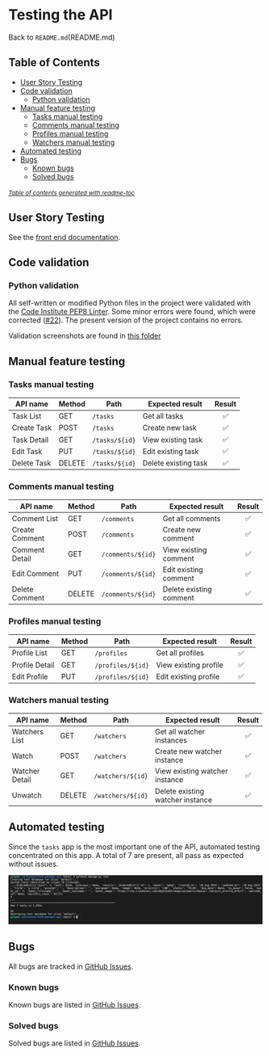 <!-- Disable warnings about inline HTML -->
<!-- markdownlint-disable MD033 -->
<!-- Disable warnings about hard tabs -->
<!-- markdownlint-disable MD010 -->
<!-- Disable warnings about fenced code blocks -->
<!-- markdownlint-disable MD040 -->
<!-- Disable warnings about list markers -->
<!-- markdownlint-disable MD004 -->

# Testing the API

Back to  `README.md`(README.md)

## Table of Contents

- [User Story Testing](#user-story-testing)
- [Code validation](#code-validation)
  * [Python validation](#python-validation)
- [Manual feature testing](#manual-feature-testing)
  * [Tasks manual testing](#tasks-manual-testing)
  * [Comments manual testing](#comments-manual-testing)
  * [Profiles manual testing](#profiles-manual-testing)
  * [Watchers manual testing](#watchers-manual-testing)
- [Automated testing](#automated-testing)
- [Bugs](#bugs)
  * [Known bugs](#known-bugs)
  * [Solved bugs](#solved-bugs)

<small><i><a href='http://github.com/3kh0/readme-toc/'>Table of contents generated with readme-toc</a></i></small>

## User Story Testing

See the [front end documentation](https://github.com/blahosyl/task-manager-frontend/blob/main/TESTING.md#testing-user-stories).

## Code validation

### Python validation

All self-written or modified Python files in the project were validated with the [Code Institute PEP8 Linter](https://pep8ci.herokuapp.com/).
Some minor errors were found, which were corrected ([#22](https://github.com/blahosyl/task-manager-api/issues/22)).
The present version of the project contains no errors.

Validation screenshots are found in [this folder](/documentation-assets/validation/)

## Manual feature testing

### Tasks manual testing

|API name	|Method	|Path|Expected result | Result|
|---	|---	|---	|---				|:---:	|
|Task List |GET|`/tasks`|Get all tasks|✅|
|Create Task  |POST|`/tasks`|Create new task|✅|
|Task Detail  |GET|`/tasks/${id}`|View existing task|✅|
|Edit Task  |PUT|`/tasks/${id}`|Edit existing task|✅|
|Delete Task  |DELETE|`/tasks/${id}`|Delete existing task|✅|

### Comments manual testing

|API name	|Method	|Path|Expected result | Result|
|---	|---	|---	|---				|:---:	|
|Comment List |GET|`/comments`|Get all comments|✅|
|Create Comment  |POST|`/comments`|Create new comment|✅|
|Comment Detail  |GET|`/comments/${id}`|View existing comment|✅|
|Edit Comment  |PUT|`/comments/${id}`|Edit existing comment|✅|
|Delete Comment  |DELETE|`/comments/${id}`|Delete existing comment|✅|

### Profiles manual testing

|API name	|Method	|Path|Expected result | Result|
|---	|---	|---	|---				|:---:	|
|Profile List |GET|`/profiles`|Get all profiles|✅|
|Profile Detail  |GET|`/profiles/${id}`|View existing profile|✅|
|Edit Profile  |PUT|`/profiles/${id}`|Edit existing profile|✅|

### Watchers manual testing

|API name	|Method	|Path|Expected result | Result|
|---	|---	|---	|---				|:---:	|
|Watchers List |GET|`/watchers`|Get all watcher instances|✅|
|Watch  |POST|`/watchers`|Create new watcher instance|✅|
|Watcher Detail  |GET|`/watchers/${id}`|View existing watcher instance|✅|
|Unwatch|DELETE|`/watchers/${id}`|Delete existing watcher instance|✅|

## Automated testing

Since the `tasks` app is the most important one of the API, automated testing concentrated on this app. A total of 7 are present, all pass as expected without issues.

![All automated tests pass without issues](/documentation-assets/automated-tests/python-automated-tests.png)

## Bugs

All bugs are tracked in [GitHub Issues](https://github.com/blahosyl/task-manager-api/issues?q=is%3Aissue+label%3Abug).

### Known bugs

Known bugs are listed in [GitHub Issues](https://github.com/blahosyl/task-manager-api/issues?q=is%3Aissue+label%3Abug+is%3Aopen).

### Solved bugs

Solved bugs are listed in [GitHub Issues](https://github.com/blahosyl/task-manager-api/issues?q=is%3Aissue+label%3Abug+is%3Aclosed).
